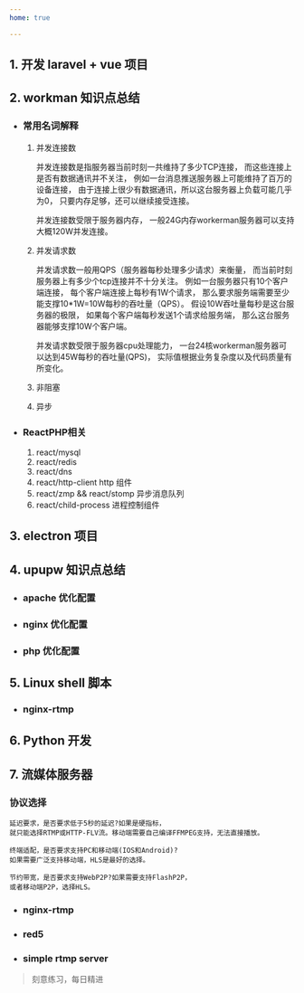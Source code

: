 ```yaml
---
home: true

---
```


## 1. 开发 laravel + vue 项目

## 2. workman 知识点总结

- ### 常用名词解释

    1. 并发连接数  
    
        并发连接数是指服务器当前时刻一共维持了多少TCP连接，
        而这些连接上是否有数据通讯并不关注，
        例如一台消息推送服务器上可能维持了百万的设备连接，
        由于连接上很少有数据通讯，所以这台服务器上负载可能几乎为0，
        只要内存足够，还可以继续接受连接。
        
        并发连接数受限于服务器内存，
        一般24G内存workerman服务器可以支持大概120W并发连接。

    2. 并发请求数
    
        并发请求数一般用QPS（服务器每秒处理多少请求）来衡量，
        而当前时刻服务器上有多少个tcp连接并不十分关注。
        例如一台服务器只有10个客户端连接，
        每个客户端连接上每秒有1W个请求，
        那么要求服务端需要至少能支撑10*1W=10W每秒的吞吐量（QPS）。
        假设10W吞吐量每秒是这台服务器的极限，
        如果每个客户端每秒发送1个请求给服务端，
        那么这台服务器能够支撑10W个客户端。
        
        并发请求数受限于服务器cpu处理能力，
        一台24核workerman服务器可以达到45W每秒的吞吐量(QPS)，
        实际值根据业务复杂度以及代码质量有所变化。
    
    3. 非阻塞
    
    4. 异步
      
        
    
- ### ReactPHP相关
    1. react/mysql
    1. react/redis
    1. react/dns  
    1. react/http-client        http 组件
    1. react/zmp && react/stomp 异步消息队列
    1. react/child-process      进程控制组件

## 3. electron 项目

## 4. upupw 知识点总结  

 - ### apache 优化配置
 - ### nginx 优化配置
 - ### php 优化配置

## 5. Linux shell 脚本
 - ### nginx-rtmp

## 6. Python 开发

## 7. 流媒体服务器

### 协议选择

    延迟要求，是否要求低于5秒的延迟?如果是硬指标，
    就只能选择RTMP或HTTP-FLV流。移动端需要自己编译FFMPEG支持，无法直接播放。
    
    终端适配，是否要求支持PC和移动端(IOS和Android)?
    如果需要广泛支持移动端，HLS是最好的选择。
    
    节约带宽，是否要求支持WebP2P?如果需要支持FlashP2P，
    或者移动端P2P，选择HLS。

 - ### nginx-rtmp
 - ### red5
 - ### simple rtmp server

> 刻意练习，每日精进